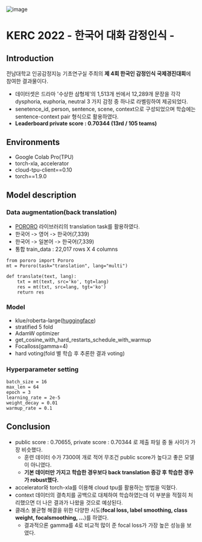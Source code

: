 ![image](https://user-images.githubusercontent.com/37128004/197667144-14df50d1-e2b5-415a-904d-b29e8ef9989d.png)
# KERC 2022 - 한국어 대화 감정인식 -
## Introduction
전남대학교 인공감정지능 기초연구실 주최의 **제 4회 한국인 감정인식 국제경진대회**에 참여한 결과물이다.
- 데이터셋은 드라마 '수상한 삼형제'의 1,513개 씬에서 12,289개 문장을 각각 dysphoria, euphoria, neutral 3 가지 감정 중 하나로 라벨링하여 제공되었다. 
- senetence_id, person, sentence, scene, context으로 구성되었으며 학습에는 sentence-context pair 형식으로 활용하였다. 
- **Leaderboard private score : 0.70344 (13rd / 105 teams)**

## Environments
- Google Colab Pro(TPU)
- torch-xla, accelerator
- cloud-tpu-client==0.10 
- torch==1.9.0

## Model description 
### Data augmentation(back translation)
- [PORORO](https://github.com/kakaobrain/pororo/blob/master/README.ko.md) 라이브러리의 translation task를 활용하였다.
- 한국어 -> 영어 -> 한국어(7,339)
- 한국어 -> 일본어 -> 한국어(7,339)
- 통합 train_data : 22,017 rows X 4 columns
```
from pororo import Pororo
mt = Pororo(task="translation", lang="multi")

def translate(text, lang):
    txt = mt(text, src='ko', tgt=lang)
    res = mt(txt, src=lang, tgt='ko')
    return res
```
### Model
- klue/roberta-large([huggingface](https://huggingface.co/klue/roberta-large?text=%EB%8C%80%ED%95%9C%EB%AF%BC%EA%B5%AD%EC%9D%98+%EC%88%98%EB%8F%84%EB%8A%94+%5BMASK%5D+%EC%9E%85%EB%8B%88%EB%8B%A4.))
- stratified 5 fold
- AdamW optimizer
- get_cosine_with_hard_restarts_schedule_with_warmup
- Focalloss(gamma=4) 
- hard voting(fold 별 학습 후 추론한 결과 voting) 
### Hyperparameter setting
```
batch_size = 16
max_len = 64
epoch = 3
learning_rate = 2e-5
weight_decay = 0.01
warmup_rate = 0.1
```

## Conclusion
- public score : 0.70655, private score : 0.70344 로 제출 파일 중 둘 사이가 가장 비슷했다. 
    - 훈련 데이터 수가 7300여 개로 적어 무조건 public score가 높다고 좋은 모델이 아니였다.
    - **기본 데이터만 가지고 학습한 경우보다 back translation 증강 후 학습한 경우가 robust했다.** 
- accelerator와 torch-xla를 이용해 cloud tpu를 활용하는 방법을 익혔다. 
- context 데이터의 결측치를 공백으로 대체하여 학습하였는데 이 부분을 적절히 처리했으면 더 나은 결과가 나왔을 것으로 예상된다. 
- 클래스 불균형 해결을 위한 다양한 시도(**focal loss, label smoothing, class weight, focalsmoothing, ...**)를 하였다.
    - 결과적으론 gamma를 4로 비교적 많이 준 focal loss가 가장 높은 성능을 보였다. 
